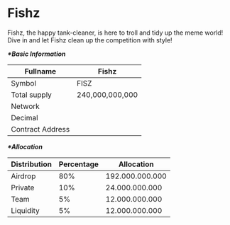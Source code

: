 # Fishz

Fishz, the happy tank-cleaner, is here to troll and tidy up the meme world! Dive in and let Fishz clean up the competition with style!

_**\*Basic Information**_

| Fullname         | Fishz           |
| ---------------- | --------------- |
| Symbol           | FISZ            |
| Total supply     | 240,000,000,000 |
| Network          |                 |
| Decimal          |                 |
| Contract Address |                 |

_**\*Allocation**_

| Distribution | Percentage | Allocation      |
| ------------ | ---------- | --------------- |
| Airdrop      | 80%        | 192.000.000.000 |
| Private      | 10%        | 24.000.000.000  |
| Team         | 5%         | 12.000.000.000  |
| Liquidity    | 5%         | 12.000.000.000  |
